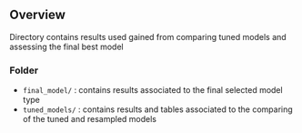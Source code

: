 ## Overview

Directory contains results used gained from comparing tuned models and assessing the final best model

### Folder

- `final_model/` : contains results associated to the final selected model type 
- `tuned_models/` : contains results and tables associated to the comparing of the tuned and resampled models 


